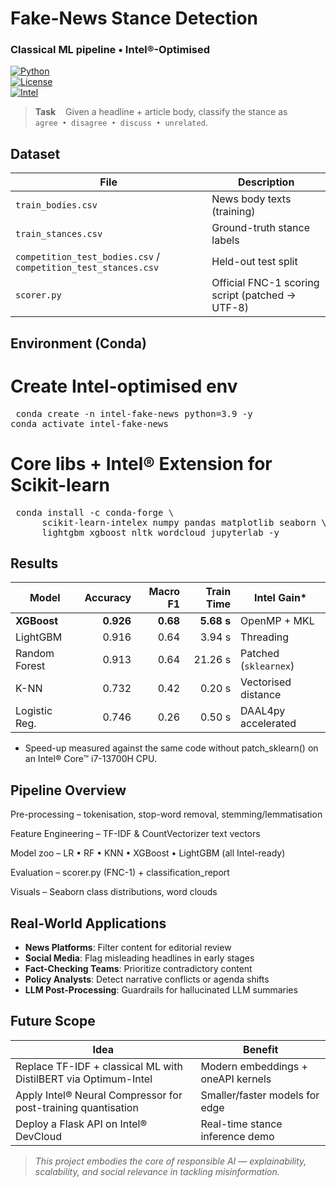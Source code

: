 # Fake-News Stance Detection 
### Classical ML pipeline • Intel®-Optimised

[![Python](https://img.shields.io/badge/Python-3.9-blue?logo=python)](https://python.org)  
[![License](https://img.shields.io/badge/License-MIT-green.svg)](LICENSE)  
[![Intel](https://img.shields.io/badge/Optimised%20for-Intel®%20CPUs-lightgrey?logo=intel)](https://www.intel.com/content/www/us/en/developer/topic-technology/ai.html)

> **Task**&nbsp; &nbsp; Given a headline + article body, classify the stance as  
> `agree • disagree • discuss • unrelated`.


## Dataset

| File | Description |
|------|-------------|
| `train_bodies.csv`  | News body texts (training) |
| `train_stances.csv` | Ground-truth stance labels |
| `competition_test_bodies.csv` / `competition_test_stances.csv` | Held-out test split |
| `scorer.py` | Official FNC-1 scoring script (patched → UTF-8) |


## Environment (Conda)

# Create Intel-optimised env
<pre lang="markdown"> conda create -n intel-fake-news python=3.9 -y
conda activate intel-fake-news </pre>

# Core libs + Intel® Extension for Scikit-learn
<pre lang="markdown"> conda install -c conda-forge \
      scikit-learn-intelex numpy pandas matplotlib seaborn \
      lightgbm xgboost nltk wordcloud jupyterlab -y </pre>


## Results

| Model         |  Accuracy | Macro F1 | Train Time | Intel Gain*           |
| ------------- | --------: | -------: | ---------: | --------------------- |
| **XGBoost**   | **0.926** | **0.68** | **5.68 s** | OpenMP + MKL          |
| LightGBM      |     0.916 |     0.64 |     3.94 s | Threading             |
| Random Forest |     0.913 |     0.64 |    21.26 s | Patched (`sklearnex`) |
| K-NN          |     0.732 |     0.42 |     0.20 s | Vectorised distance   |
| Logistic Reg. |     0.746 |     0.26 |     0.50 s | DAAL4py accelerated   |

* Speed-up measured against the same code without patch_sklearn() on an Intel® Core™ i7-13700H CPU.


## Pipeline Overview
Pre-processing – tokenisation, stop-word removal, stemming/lemmatisation

Feature Engineering – TF-IDF & CountVectorizer text vectors

Model zoo – LR • RF • KNN • XGBoost • LightGBM (all Intel-ready)

Evaluation – scorer.py (FNC-1) + classification_report

Visuals – Seaborn class distributions, word clouds


## Real-World Applications

- **News Platforms**: Filter content for editorial review
- **Social Media**: Flag misleading headlines in early stages
- **Fact-Checking Teams**: Prioritize contradictory content
- **Policy Analysts**: Detect narrative conflicts or agenda shifts
- **LLM Post-Processing**: Guardrails for hallucinated LLM summaries


## Future Scope

| Idea                                                               | Benefit                            |
| ------------------------------------------------------------------ | ---------------------------------- |
| Replace TF-IDF + classical ML with DistilBERT via Optimum-Intel    | Modern embeddings + oneAPI kernels |
| Apply Intel® Neural Compressor for post-training quantisation      | Smaller/faster models for edge     |
| Deploy a Flask API on Intel® DevCloud                              | Real-time stance inference demo    |

> *This project embodies the core of responsible AI — explainability, scalability, and social relevance in tackling misinformation.*
